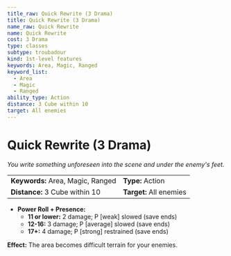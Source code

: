 ```yaml
---
title_raw: Quick Rewrite (3 Drama)
title: Quick Rewrite (3 Drama)
name_raw: Quick Rewrite
name: Quick Rewrite
cost: 3 Drama
type: classes
subtype: troubadour
kind: 1st-level features
keywords: Area, Magic, Ranged
keyword_list:
  - Area
  - Magic
  - Ranged
ability_type: Action
distance: 3 Cube within 10
target: All enemies
---
```


# Quick Rewrite (3 Drama)

*You write something unforeseen into the scene and under the enemy's feet.*

|                                   |                         |
| :-------------------------------- | :---------------------- |
| **Keywords:** Area, Magic, Ranged | **Type:** Action        |
| **Distance:** 3 Cube within 10    | **Target:** All enemies |

- **Power Roll + Presence:**
    - **11 or lower:** 2 damage; P \[weak\] slowed (save ends)
    - **12-16:** 3 damage; P \[average\] slowed (save ends)
    - **17+:** 4 damage; P \[strong\] restrained (save ends)

**Effect:** The area becomes difficult terrain for your enemies.
